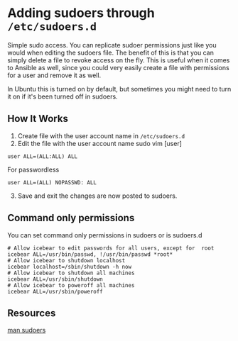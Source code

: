 # Adding sudoers through `/etc/sudoers.d`

Simple sudo access. You can replicate sudoer permissions just like you would when editing the sudoers file. The benefit of this is that you can simply delete a file
to revoke access on the fly. This is useful when it comes to Ansible as well, since you could very easily create a file with permissions for a user and remove it as well. 

In Ubuntu this is turned on by default, but sometimes you might need to turn it on if it's been turned off in sudoers. 

## How It Works 
1. Create file with the user account name in `/etc/sudoers.d`
2. Edit the file with the user account name
sudo vim [user]
```
user ALL=(ALL:ALL) ALL
```
For passwordless
```
user ALL=(ALL) NOPASSWD: ALL
```
3. Save and exit the changes are now posted to sudoers. 

## Command only permissions 

You can set command only permissions in sudoers or is sudoers.d 

```
# Allow icebear to edit passwords for all users, except for  root
icebear ALL=/usr/bin/passwd, !/usr/bin/passwd *root*
# Allow icebear to shutdown localhost
icebear localhost=/sbin/shutdown -h now 
# Allow icebear to shutdown all machines 
icebear ALL=/usr/sbin/shutdown
# Allow icebear to poweroff all machines
icebear ALL=/usr/sbin/poweroff 
```

## Resources

[man sudoers](https://linux.die.net/man/5/sudoers)
